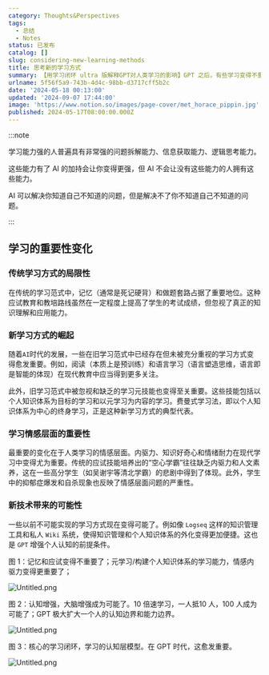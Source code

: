```yaml
---
category: Thoughts&Perspectives
tags:
  - 总结
  - Notes
status: 已发布
catalog: []
slug: considering-new-learning-methods
title: 思考新的学习方式
summary: 【用学习闭环 ultra 版解释GPT对人类学习的影响】GPT 之后，有些学习变得不重要了，有些学习变得更重要了，有些学习从不可能变成可能了。
urlname: 5f56f5a9-743b-4d4c-98bb-d3717cff5b2c
date: '2024-05-18 00:13:00'
updated: '2024-09-07 17:44:00'
image: 'https://www.notion.so/images/page-cover/met_horace_pippin.jpg'
published: 2024-05-17T08:00:00.000Z
---
```


:::note


学习能力强的人普遍具有非常强的问题拆解能力、信息获取能力、逻辑思考能力。


这些能力有了 AI 的加持会让你变得更强，但 AI 不会让没有这些能力的人拥有这些能力。


AI 可以解决你知道自己不知道的问题，但是解决不了你不知道自己不知道的问题。


:::


## 学习的重要性变化


### 传统学习方式的局限性


在传统的学习范式中，记忆（通常是死记硬背）和做题套路占据了重要地位。这种应试教育和教培路线虽然在一定程度上提高了学生的考试成绩，但忽视了真正的知识理解和应用能力。


### 新学习方式的崛起


随着`AI`时代的发展，一些在旧学习范式中已经存在但未被充分重视的学习方式变得愈发重要。例如，阅读（本质上是预训练）和语言学习（语言塑造思维，语言即是智能的体现）在现代教育中应当得到更多关注。


此外，旧学习范式中被忽视和缺乏的学习元技能也变得至关重要。这些技能包括以个人知识体系为目标的学习和以元学习为内容的学习。费曼式学习法，即以个人知识体系为中心的终身学习，正是这种新学习方式的典型代表。


### 学习情感层面的重要性


最重要的变化在于人类学习的情感层面。内驱力、知识好奇心和情绪耐力在现代学习中变得尤为重要。传统的应试技能培养出的“空心学霸”往往缺乏内驱力和人文素养，这在一些高分学生（如吴谢宇等清北学霸）的悲剧中得到了体现。此外，学生中的抑郁症爆发和自杀现象也反映了情感层面问题的严重性。


### 新技术带来的可能性


一些以前不可能实现的学习方式现在变得可能了。例如像 `Logseq` 这样的知识管理工具和私人 `Wiki` 系统，使得知识管理和个人知识体系的外化变得更加便捷。这也是 `GPT` 增强个人认知的前提条件。


图 1：记忆和应试变得不重要了；元学习/构建个人知识体系的学习能力，情感内驱力变得更重要了；


![Untitled.png](https://prod-files-secure.s3.us-west-2.amazonaws.com/5d24fe63-e567-4804-86f9-9fdc62e13082/a8319b77-00b3-43d9-9f99-e58187f20cfe/Untitled.png?X-Amz-Algorithm=AWS4-HMAC-SHA256&X-Amz-Content-Sha256=UNSIGNED-PAYLOAD&X-Amz-Credential=ASIAZI2LB4663G22H4C4%2F20250412%2Fus-west-2%2Fs3%2Faws4_request&X-Amz-Date=20250412T213302Z&X-Amz-Expires=3600&X-Amz-Security-Token=IQoJb3JpZ2luX2VjEGUaCXVzLXdlc3QtMiJHMEUCIDUNZgFXfFz04DY6IawZP%2FyVSWGn6C4OSJ2KngN7c6%2BQAiEAyKeSJjQddONbgsrPnSyyJIJAdkcAh0CHSW9mRwZjT2YqiAQI3v%2F%2F%2F%2F%2F%2F%2F%2F%2F%2FARAAGgw2Mzc0MjMxODM4MDUiDFxYH%2F0Vcn8YSZ9L0yrcA4QYOi3r176MGDb6O54Zh1R4TBqdmKnSaK1uBGJVPh4g3MTLv3wPZO64RTZhfrXhRufXSoIUu5E3yGkkmuMqsQHB16u%2BA8v4qJ1fifcCfJeNqZiQ6JFgpyGazLClTdjef2nGsqXBzW0qvDp63FTusZyl5OiIDsUAzqsfWxhTNPVNUKRgq8HiFZqHEtNZIfEX4Apxi75oCbZe9M3tn3w94Upzhs209QqNBov%2BJz%2ByhZu4LGis7bMLTKv2tJGDWgNNxoAarNxHay8Bd7%2FcHUaKAREfiit8wfwBUAw9NLhKN%2BCi%2BN0asFUvfhpzAJXNr3eO8shxLg3kjhUcySqK9kXNj6Lc3d93130DAPQ4GqTgy1pJPWU%2FaPU6OD5ZbdB8RXrzdcuKbsyK1mofOpC3jnSsPDarCJzb0pIuVIkutNLmhOmgWUKSm19amWUEMWKe7ubwgnqrcHqRKNfKIe7uZ%2BVxEtzutpaF18%2FnUOOr1k%2F%2BvBP1zohKioYsAWjNsvPoI2lmpKR5qi06ZLHUXZguL8ZkAWkz%2BPu5Ab2e35mIuWe4CTP%2FmJEiKGRPZOdsgLUbR2tz6btX4WkGZIF%2Fyk18EiEhQZeTI7IWtQyeIQZKHh6cjEq4bUFJPjmsphsnTASdMOqu678GOqUBbGizth3WDPVuUTnabp7KVZ4buLTYU1N6KB%2BMt8p0HZ4g2d4B5C6U4wLwAKqGLNRmO633a%2FdIBWgcgx5yZuLsFCOlDxbpNfJHMJ%2B8ESzTf2nYKQjL8BkQVLNoVgFkoKYm9jAB5Nw5tJrCafWLr%2FkRBclHPw8I%2FZywPFmVW8NrbQE%2FzeKolMWAskOhHEOZnW4xdAEZIR1zmF9Qb4WN16ZMfcbdGZnv&X-Amz-Signature=2863121502b658401c7c818bc85322d6de99aeb228289f83adbcbdf29eb8cd1c&X-Amz-SignedHeaders=host&x-id=GetObject)


图 2：认知增强，大脑增强成为可能了。10 倍速学习，一人抵10 人，100 人成为可能了；GPT 极大扩大一个人的认知边界和能力边界。


![Untitled.png](https://prod-files-secure.s3.us-west-2.amazonaws.com/5d24fe63-e567-4804-86f9-9fdc62e13082/e195b372-4d2b-479c-9e75-1be4e2c1412e/Untitled.png?X-Amz-Algorithm=AWS4-HMAC-SHA256&X-Amz-Content-Sha256=UNSIGNED-PAYLOAD&X-Amz-Credential=ASIAZI2LB4663G22H4C4%2F20250412%2Fus-west-2%2Fs3%2Faws4_request&X-Amz-Date=20250412T213302Z&X-Amz-Expires=3600&X-Amz-Security-Token=IQoJb3JpZ2luX2VjEGUaCXVzLXdlc3QtMiJHMEUCIDUNZgFXfFz04DY6IawZP%2FyVSWGn6C4OSJ2KngN7c6%2BQAiEAyKeSJjQddONbgsrPnSyyJIJAdkcAh0CHSW9mRwZjT2YqiAQI3v%2F%2F%2F%2F%2F%2F%2F%2F%2F%2FARAAGgw2Mzc0MjMxODM4MDUiDFxYH%2F0Vcn8YSZ9L0yrcA4QYOi3r176MGDb6O54Zh1R4TBqdmKnSaK1uBGJVPh4g3MTLv3wPZO64RTZhfrXhRufXSoIUu5E3yGkkmuMqsQHB16u%2BA8v4qJ1fifcCfJeNqZiQ6JFgpyGazLClTdjef2nGsqXBzW0qvDp63FTusZyl5OiIDsUAzqsfWxhTNPVNUKRgq8HiFZqHEtNZIfEX4Apxi75oCbZe9M3tn3w94Upzhs209QqNBov%2BJz%2ByhZu4LGis7bMLTKv2tJGDWgNNxoAarNxHay8Bd7%2FcHUaKAREfiit8wfwBUAw9NLhKN%2BCi%2BN0asFUvfhpzAJXNr3eO8shxLg3kjhUcySqK9kXNj6Lc3d93130DAPQ4GqTgy1pJPWU%2FaPU6OD5ZbdB8RXrzdcuKbsyK1mofOpC3jnSsPDarCJzb0pIuVIkutNLmhOmgWUKSm19amWUEMWKe7ubwgnqrcHqRKNfKIe7uZ%2BVxEtzutpaF18%2FnUOOr1k%2F%2BvBP1zohKioYsAWjNsvPoI2lmpKR5qi06ZLHUXZguL8ZkAWkz%2BPu5Ab2e35mIuWe4CTP%2FmJEiKGRPZOdsgLUbR2tz6btX4WkGZIF%2Fyk18EiEhQZeTI7IWtQyeIQZKHh6cjEq4bUFJPjmsphsnTASdMOqu678GOqUBbGizth3WDPVuUTnabp7KVZ4buLTYU1N6KB%2BMt8p0HZ4g2d4B5C6U4wLwAKqGLNRmO633a%2FdIBWgcgx5yZuLsFCOlDxbpNfJHMJ%2B8ESzTf2nYKQjL8BkQVLNoVgFkoKYm9jAB5Nw5tJrCafWLr%2FkRBclHPw8I%2FZywPFmVW8NrbQE%2FzeKolMWAskOhHEOZnW4xdAEZIR1zmF9Qb4WN16ZMfcbdGZnv&X-Amz-Signature=8d167c3f94edf1dbbd2e9d2005005de034de1c1d945e0beb4db7d16fe7e6ca85&X-Amz-SignedHeaders=host&x-id=GetObject)


图 3：核心的学习闭环，学习的认知层模型。在 GPT 时代，这愈发重要。


![Untitled.png](https://prod-files-secure.s3.us-west-2.amazonaws.com/5d24fe63-e567-4804-86f9-9fdc62e13082/57f2a38d-97b9-407e-baa1-8fecb8348e87/Untitled.png?X-Amz-Algorithm=AWS4-HMAC-SHA256&X-Amz-Content-Sha256=UNSIGNED-PAYLOAD&X-Amz-Credential=ASIAZI2LB4663G22H4C4%2F20250412%2Fus-west-2%2Fs3%2Faws4_request&X-Amz-Date=20250412T213302Z&X-Amz-Expires=3600&X-Amz-Security-Token=IQoJb3JpZ2luX2VjEGUaCXVzLXdlc3QtMiJHMEUCIDUNZgFXfFz04DY6IawZP%2FyVSWGn6C4OSJ2KngN7c6%2BQAiEAyKeSJjQddONbgsrPnSyyJIJAdkcAh0CHSW9mRwZjT2YqiAQI3v%2F%2F%2F%2F%2F%2F%2F%2F%2F%2FARAAGgw2Mzc0MjMxODM4MDUiDFxYH%2F0Vcn8YSZ9L0yrcA4QYOi3r176MGDb6O54Zh1R4TBqdmKnSaK1uBGJVPh4g3MTLv3wPZO64RTZhfrXhRufXSoIUu5E3yGkkmuMqsQHB16u%2BA8v4qJ1fifcCfJeNqZiQ6JFgpyGazLClTdjef2nGsqXBzW0qvDp63FTusZyl5OiIDsUAzqsfWxhTNPVNUKRgq8HiFZqHEtNZIfEX4Apxi75oCbZe9M3tn3w94Upzhs209QqNBov%2BJz%2ByhZu4LGis7bMLTKv2tJGDWgNNxoAarNxHay8Bd7%2FcHUaKAREfiit8wfwBUAw9NLhKN%2BCi%2BN0asFUvfhpzAJXNr3eO8shxLg3kjhUcySqK9kXNj6Lc3d93130DAPQ4GqTgy1pJPWU%2FaPU6OD5ZbdB8RXrzdcuKbsyK1mofOpC3jnSsPDarCJzb0pIuVIkutNLmhOmgWUKSm19amWUEMWKe7ubwgnqrcHqRKNfKIe7uZ%2BVxEtzutpaF18%2FnUOOr1k%2F%2BvBP1zohKioYsAWjNsvPoI2lmpKR5qi06ZLHUXZguL8ZkAWkz%2BPu5Ab2e35mIuWe4CTP%2FmJEiKGRPZOdsgLUbR2tz6btX4WkGZIF%2Fyk18EiEhQZeTI7IWtQyeIQZKHh6cjEq4bUFJPjmsphsnTASdMOqu678GOqUBbGizth3WDPVuUTnabp7KVZ4buLTYU1N6KB%2BMt8p0HZ4g2d4B5C6U4wLwAKqGLNRmO633a%2FdIBWgcgx5yZuLsFCOlDxbpNfJHMJ%2B8ESzTf2nYKQjL8BkQVLNoVgFkoKYm9jAB5Nw5tJrCafWLr%2FkRBclHPw8I%2FZywPFmVW8NrbQE%2FzeKolMWAskOhHEOZnW4xdAEZIR1zmF9Qb4WN16ZMfcbdGZnv&X-Amz-Signature=fc8abb2b16732038982b22b0d871f1a081a26d1c48767f19f757507a36fef899&X-Amz-SignedHeaders=host&x-id=GetObject)

